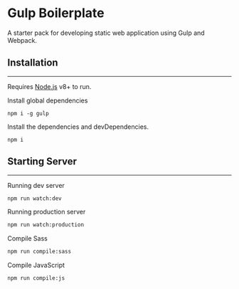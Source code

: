 # Gulp Boilerplate

A starter pack for developing static web application using Gulp and Webpack.

## Installation
---
Requires [Node.js](https://nodejs.org/) v8+ to run.

Install global dependencies

```node
npm i -g gulp
```
Install the dependencies and devDependencies.

```npm
npm i
```

## Starting Server
---

Running dev server

```sh
npm run watch:dev
```
Running production server

```sh
npm run watch:production
```
Compile Sass

```sh
npm run compile:sass
```
Compile JavaScript

```sh
npm run compile:js
```
